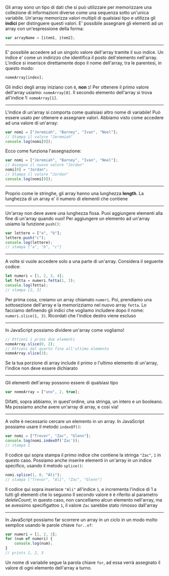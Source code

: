 Gli array sono un tipo di dati che si può utilizzare per memorizzare una collezione di informazioni diverse come una sequenza sotto un'unica variabile.
Un'array memorizza valori multipli di qualsiasi tipo e utilizza gli **indici** per distinguere questi valori.
E' possibile assegnare gli elementi ad un array con un'espressione della forma:
```javascript
var arrayName = [item1, item2];
```

---

E' possibile accedere ad un singolo valore dell'array tramite il suo indice.
Un indice e' come un indirizzo che identifica il posto dell'elemento nell'array.
L'indice si inserisce direttamente dopo il nome dell'array, tra le parentesi, in questo modo:
```javascript
nomeArray[index];
```
Gli indici degli array iniziano con `0`, **non** `1`! Per ottenere il primo valore dell'array usiamo: `nomeArray[0]`.
Il secondo elemento dell'array si trova all'indice 1: `nomeArray[1]`.

---

L'indice di un'array si comporta come qualsiasi altro nome di variabile!
Può essere usato per ottenere e assegnare valori.
Abbiamo visto come accedere ad una valore di un'array:
```javascript
var nomi = ["Jeremiah", "Barney", "Ivan", "Noel"];
// Stampa il valore "Jeremiah"
console.log(nomi[0]);
```
Ecco come funziona l'assegnazione:
```javascript
var nomi = ["Jeremiah", "Barney", "Ivan", "Noel"];
// Assegna il nuovo valore "Jordan"
nomi[0] = "Jordan";
// Stampa il valore "Jordan"
console.log(nomi[0]);
```

---

Proprio come le stringhe, gli array hanno una lunghezza **length**.
La lunghezza di un array e' il numero di elementi che contiene

---

Un'array non deve avere una lunghezza fissa.
Puoi aggiungere elementi alla fine di un'array quando vuoi!
Per aggiungere un elemento ad un'array usiamo la funzione `push()`:
```javascript
var lettere = ["a", "b"];
lettere.push("c");
console.log(lettere);
// stampa ["a", "b", "c"]
```

---

A volte si vuole accedere solo a una parte di un'array.
Considera il seguente codice:
```javascript
let numeri = [1, 2, 3, 4];
let fetta = numeri.fetta(1, 3);
console.log(fetta);
// stampa [2, 3]
```
Per prima cosa, creiamo un array chiamato `numeri`.
Poi, prendiamo una sottosezione dell'array e la memorizziamo nel nuovo array `fetta`.
Lo facciamo definendo gli indici che vogliamo includere dopo il nome: `numeri.slice(1, 3)`.
Ricordati che l'indice destro viene escluso

---

In JavaScript possiamo dividere un'array come vogliamo!
```javascript
// Ottieni i primi due elementi
nomeArray.slice(0, 2);
// Ottieni dal quarto fino all'ultimo elemento
nomeArray.slice(3);
```
Se la tua porzione di array include il primo o l'ultimo elemento di un'array, l'indice non deve essere dichiarato

---

Gli elementi dell'array possono essere di qualsiasi tipo
```javascript
var nomeArray = ["uno", 2, true];
```
Difatti, sopra abbiamo, in quest'ordine, una stringa, un intero e un booleano.
Ma possiamo anche avere un'array di array, e così via!

---

A volte è necessario cercare un elemento in un array.
In JavaScript possiamo usare il metodo `indexOf()`:
```javascript
var nomi = ["Trevor", "Zac", "Glenn"];
console.log(nomi.indexOf('Zac'));
// stampa 1
```
Il codice qui sopra stampa il primo indice che contiene la stringa `"Zac"`, `1` in questo caso.
Possiamo anche inserire elementi in un'array in un indice specifico, usando il metodo `splice()`:
```javascript
nomi.splice(1, 0, "Ali");
// stampa ["Trevor", "Ali", "Zac", "Glenn"]
```
Il codice qui sopra inserisce `"Ali"` all'indice `1`, e incrementa l'indice di 1 a tutti gli elementi che lo seguono
Il secondo valore `0` è riferito al parametro _deleteCount_; in questo caso, non cancelliamo alcun elemento nell'array, ma se avessimo specifigattoo `1`, il valore `Zac` sarebbe stato rimosso dall'array

---

In JavaScript possiamo far scorrere un array in un ciclo in un modo molto semplice usando le parole chiave `for..of`:
```javascript
var numeri = [1, 2, 3];
for (num of numeri) {
	console.log(num);
}
// prints 1, 2, 3 
```
Un nome di variabile segue la parola chiave `for`, ad essa verrà assegnato il valore di ogni elemento dell'array a turno.
